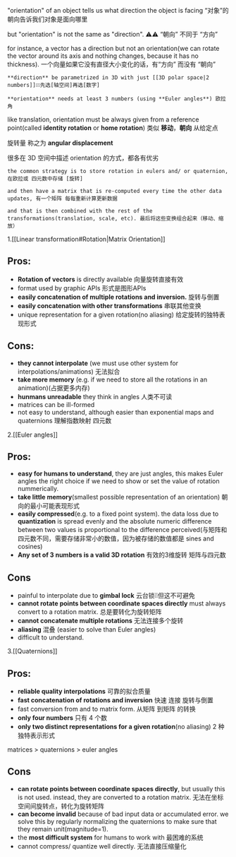 "orientation" of an object tells us what direction the object is facing “对象”的朝向告诉我们对象是面向哪里

but "orientation" is not the same as "direction". ⚠️⚠️ “朝向” 不同于 “方向”

for instance, a vector has a direction but not an orientation(we can rotate the vector around its axis and nothing changes, because it has no thickness). 一个向量如果它没有直径大小变化的话，有“方向” 而没有 “朝向”

```
**direction** be parametrized in 3D with just [[3D polar space|2 numbers]]❕❕❕先选[轴空间]再选[数字] 

**orientation** needs at least 3 numbers (using **Euler angles**) 欧拉角
```

like translation, orientation must be always given from a reference point(called **identity rotation** or **home rotation**) 类似 **移动**，**朝向** 从给定点 

旋转量 称之为 **angular displacement** 

很多在 3D 空间中描述 orientation 的方式，都各有优劣

```
the common strategy is to store rotation in eulers and/ or quaternion, 在欧拉或 四元数中存储 [旋转]

and then have a matrix that is re-computed every time the other data updates, 有一个矩阵 每每重新计算更新数据

and that is then combined with the rest of the transformations(translation, scale, etc). 最后将这些变换组合起来（移动、缩放）
```

1.[[Linear transformation#Rotation|Matrix Orientation]]

## **Pros:**
- **Rotation of vectors** is directly available 向量旋转直接有效
- format used by graphic APIs 形式是图形APIs
- **easily concatenation of multiple rotations and inversion.** 旋转与倒置
- **easily concatenation with other transformations** 串联其他变换
- unique representation for a given rotation(no aliasing) 给定旋转的独特表现形式

## **Cons:**
- **they cannot interpolate** (we must use other system for interpolations/animations) 无法拟合
- **take more memory** (e.g. if we need to store all the rotations in an animation)(占据更多内存)
- **hunmans unreadable** they think in angles 人类不可读
- matrices can be ill-formed 
- not easy to understand, although easier than exponential maps and quaternions 理解指数映射 四元数


2.[[Euler angles]]
## **Pros:**
- **easy for humans to understand**, they are just angles, this makes Euler angles the right choice if we need to show or set the value of rotation nummerically.
- **take little memory**(smallest possible representation of an orientation) 朝向的最小可能表现形式
- **easily compressed**(e.g. to a fixed point system). the data loss due to **quantization** is spread evenly and the absolute numeric difference between two values is proportional to the difference perceived(与矩阵和四元数不同，需要存储非常小的数值，因为被存储的数值都是 sines and cosines)
- **Any set of 3 numbers is a valid 3D rotation** 有效的3维旋转 矩阵与四元数

## **Cons**
- painful to interpolate due to **gimbal lock** 云台锁❕❕但这不可避免
- **cannot rotate points between coordinate spaces directly** must always convert to a rotation matrix. 总是要转化为旋转矩阵
- **cannot concatenate multiple rotations** 无法连接多个旋转
- **aliasing** 混叠 (easier to solve than Euler angles)
- difficult to understand.

3.[[Quaternions]]
## **Pros:**
- **reliable quality interpolations** 可靠的拟合质量
- **fast concatenation of rotations and inversion** 快速 连接 旋转与倒置
- fast conversion from and to matrix form. 从矩阵 到矩阵 的转换
- **only four numbers**  只有 4 个数
- **only two distinct representations for a given rotation**(no aliasing) 2 种 独特表示形式

matrices > quaternions > euler angles

## **Cons**
- **can rotate points between coordinate spaces directly**, but usually this is not used. instead, they are converted to a rotation matrix. 无法在坐标空间间旋转点，转化为旋转矩阵
- **can become invalid** because of bad input data or accumulated error. we solve this by regularly normalizing the quaternions to make sure that they remain unit(magnitude=1).
- the **most difficult system** for humans to work with 最困难的系统
- cannot compress/ quantize well directly. 无法直接压缩量化
